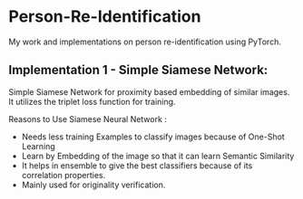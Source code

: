 # Person-Re-Identification
My work and implementations on person re-identification using PyTorch.

## Implementation 1 - Simple Siamese Network:
Simple Siamese Network for proximity based embedding of similar images. It utilizes the triplet loss function for training.

Reasons to Use Siamese Neural Network : 
* Needs less training Examples to classify images because of One-Shot Learning
* Learn by Embedding of the image so that it can learn Semantic Similarity
* It helps in ensemble to give the best classifiers because of its correlation properties.
* Mainly used for originality verification.

